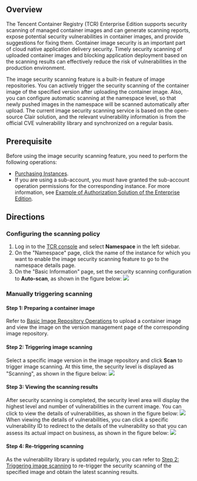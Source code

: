 ## Overview
The Tencent Container Registry (TCR) Enterprise Edition supports security scanning of managed container images and can generate scanning reports, expose potential security vulnerabilities in container images, and provide suggestions for fixing them. Container image security is an important part of cloud native application delivery security. Timely security scanning of uploaded container images and blocking application deployment based on the scanning results can effectively reduce the risk of vulnerabilities in the production environment.

The image security scanning feature is a built-in feature of image repositories. You can actively trigger the security scanning of the container image of the specified version after uploading the container image. Also, you can configure automatic scanning at the namespace level, so that newly pushed images in the namespace will be scanned automatically after upload. The current image security scanning service is based on the open-source Clair solution, and the relevant vulnerability information is from the official CVE vulnerability library and synchronized on a regular basis.

## Prerequisite

Before using the image security scanning feature, you need to perform the following operations:
- [Purchasing Instances](https://intl.cloud.tencent.com/document/product/1051/39088).
- If you are using a sub-account, you must have granted the sub-account operation permissions for the corresponding instance. For more information, see [Example of Authorization Solution of the Enterprise Edition](https://intl.cloud.tencent.com/document/product/1051/37248).

## Directions
### Configuring the scanning policy
1. Log in to the [TCR console](https://console.cloud.tencent.com/tcr) and select **Namespace** in the left sidebar.
2. On the "Namespace" page, click the name of the instance for which you want to enable the image security scanning feature to go to the namespace details page.
3. On the "Basic Information" page, set the security scanning configuration to **Auto-scan**, as shown in the figure below:
![](https://main.qcloudimg.com/raw/115b339d261ccceca8092829dc2fa390.png)

### Manually triggering scanning
#### Step 1: Preparing a container image
Refer to [Basic Image Repository Operations](https://intl.cloud.tencent.com/document/product/1051/35488) to upload a container image and view the image on the version management page of the corresponding image repository.

#### Step 2: Triggering image scanning[](id:step2)
Select a specific image version in the image repository and click **Scan** to trigger image scanning. At this time, the security level is displayed as "Scanning", as shown in the figure below:
![](https://main.qcloudimg.com/raw/0ffd1a76b8cca60faaec21bd37eee50e.png)


#### Step 3: Viewing the scanning results
After security scanning is completed, the security level area will display the highest level and number of vulnerabilities in the current image. You can click to view the details of vulnerabilities, as shown in the figure below:
![](https://main.qcloudimg.com/raw/0d5e243a57ea0130c975fa01fa0a62b0.png)
When viewing the details of vulnerabilities, you can click a specific vulnerability ID to redirect to the details of the vulnerability so that you can assess its actual impact on business, as shown in the figure below:
![](https://main.qcloudimg.com/raw/8170a2162576bed9b6e7d2d87d64929e.png)

#### Step 4: Re-triggering scanning
As the vulnerability library is updated regularly, you can refer to [Step 2: Triggering image scanning](#step2) to re-trigger the security scanning of the specified image and obtain the latest scanning results.
